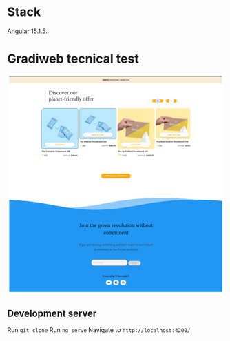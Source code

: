 # Stack 
Angular 15.1.5.


# Gradiweb tecnical test 
![](src/assets/gradi.png)


## Development server
Run `git clone`
Run `ng serve`
Navigate to `http://localhost:4200/`



<!-- ## Production Server  -->




